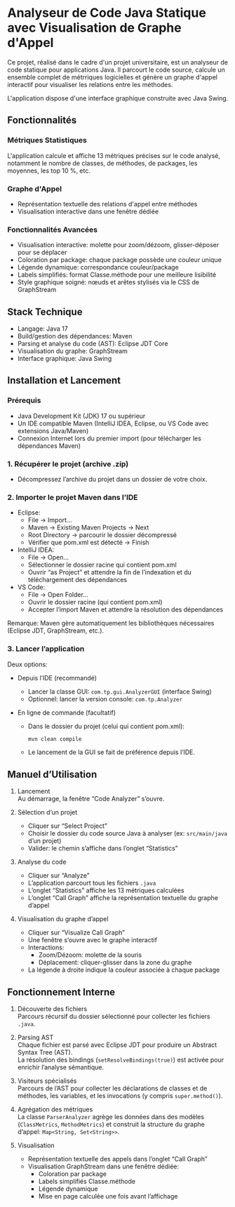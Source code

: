 # Analyseur de Code Java Statique avec Visualisation de Graphe d'Appel

Ce projet, réalisé dans le cadre d'un projet universitaire, est un analyseur de code statique pour applications Java. Il parcourt le code source, calcule un ensemble complet de métrriques logicielles et génère un graphe d'appel interactif pour visualiser les relations entre les méthodes.

L'application dispose d'une interface graphique construite avec Java Swing.

## Fonctionnalités

### Métriques Statistiques
L'application calcule et affiche 13 métriques précises sur le code analysé, notamment le nombre de classes, de méthodes, de packages, les moyennes, les top 10 %, etc.

### Graphe d'Appel
- Représentation textuelle des relations d'appel entre méthodes
- Visualisation interactive dans une fenêtre dédiée

### Fonctionnalités Avancées
- Visualisation interactive: molette pour zoom/dézoom, glisser-déposer pour se déplacer
- Coloration par package: chaque package possède une couleur unique
- Légende dynamique: correspondance couleur/package
- Labels simplifiés: format Classe.méthode pour une meilleure lisibilité
- Style graphique soigné: nœuds et arêtes stylisés via le CSS de GraphStream

## Stack Technique

- Langage: Java 17
- Build/gestion des dépendances: Maven
- Parsing et analyse du code (AST): Eclipse JDT Core
- Visualisation du graphe: GraphStream
- Interface graphique: Java Swing

## Installation et Lancement

### Prérequis
- Java Development Kit (JDK) 17 ou supérieur
- Un IDE compatible Maven (IntelliJ IDEA, Eclipse, ou VS Code avec extensions Java/Maven)
- Connexion Internet lors du premier import (pour télécharger les dépendances Maven)

### 1. Récupérer le projet (archive .zip)
- Décompressez l’archive du projet dans un dossier de votre choix.

### 2. Importer le projet Maven dans l’IDE
- Eclipse:
  - File → Import…
  - Maven → Existing Maven Projects → Next
  - Root Directory → parcourir le dossier décompressé
  - Vérifier que pom.xml est détecté → Finish
- IntelliJ IDEA:
  - File → Open…
  - Sélectionner le dossier racine qui contient pom.xml
  - Ouvrir “as Project” et attendre la fin de l’indexation et du téléchargement des dépendances
- VS Code:
  - File → Open Folder…
  - Ouvrir le dossier racine (qui contient pom.xml)
  - Accepter l’import Maven et attendre la résolution des dépendances

Remarque: Maven gère automatiquement les bibliothèques nécessaires (Eclipse JDT, GraphStream, etc.).

### 3. Lancer l’application
Deux options:

- Depuis l’IDE (recommandé)
  - Lancer la classe GUI: `com.tp.gui.AnalyzerGUI` (interface Swing)
  - Optionnel: lancer la version console: `com.tp.Analyzer`

- En ligne de commande (facultatif)
  - Dans le dossier du projet (celui qui contient pom.xml):
    ```bash
    mvn clean compile
    ```
  - Le lancement de la GUI se fait de préférence depuis l’IDE.

## Manuel d’Utilisation

1. Lancement  
   Au démarrage, la fenêtre “Code Analyzer” s’ouvre.

2. Sélection d’un projet  
   - Cliquer sur “Select Project”  
   - Choisir le dossier du code source Java à analyser (ex: `src/main/java` d’un projet)  
   - Valider: le chemin s’affiche dans l’onglet “Statistics”

3. Analyse du code  
   - Cliquer sur “Analyze”  
   - L’application parcourt tous les fichiers `.java`  
   - L’onglet “Statistics” affiche les 13 métriques calculées  
   - L’onglet “Call Graph” affiche la représentation textuelle du graphe d’appel

4. Visualisation du graphe d’appel  
   - Cliquer sur “Visualize Call Graph”  
   - Une fenêtre s’ouvre avec le graphe interactif  
   - Interactions:
     - Zoom/Dézoom: molette de la souris
     - Déplacement: cliquer-glisser dans la zone du graphe  
   - La légende à droite indique la couleur associée à chaque package

## Fonctionnement Interne

1. Découverte des fichiers  
   Parcours récursif du dossier sélectionné pour collecter les fichiers `.java`.

2. Parsing AST  
   Chaque fichier est parsé avec Eclipse JDT pour produire un Abstract Syntax Tree (AST).  
   La résolution des bindings (`setResolveBindings(true)`) est activée pour enrichir l’analyse sémantique.

3. Visiteurs spécialisés  
   Parcours de l’AST pour collecter les déclarations de classes et de méthodes, les variables, et les invocations (y compris `super.method()`).

4. Agrégation des métriques  
   La classe `ParserAnalyzer` agrège les données dans des modèles (`ClassMetrics`, `MethodMetrics`) et construit la structure du graphe d’appel: `Map<String, Set<String>>`.

5. Visualisation  
   - Représentation textuelle des appels dans l’onglet “Call Graph”  
   - Visualisation GraphStream dans une fenêtre dédiée:
     - Coloration par package
     - Labels simplifiés Classe.méthode
     - Légende dynamique
     - Mise en page calculée une fois avant l’affichage